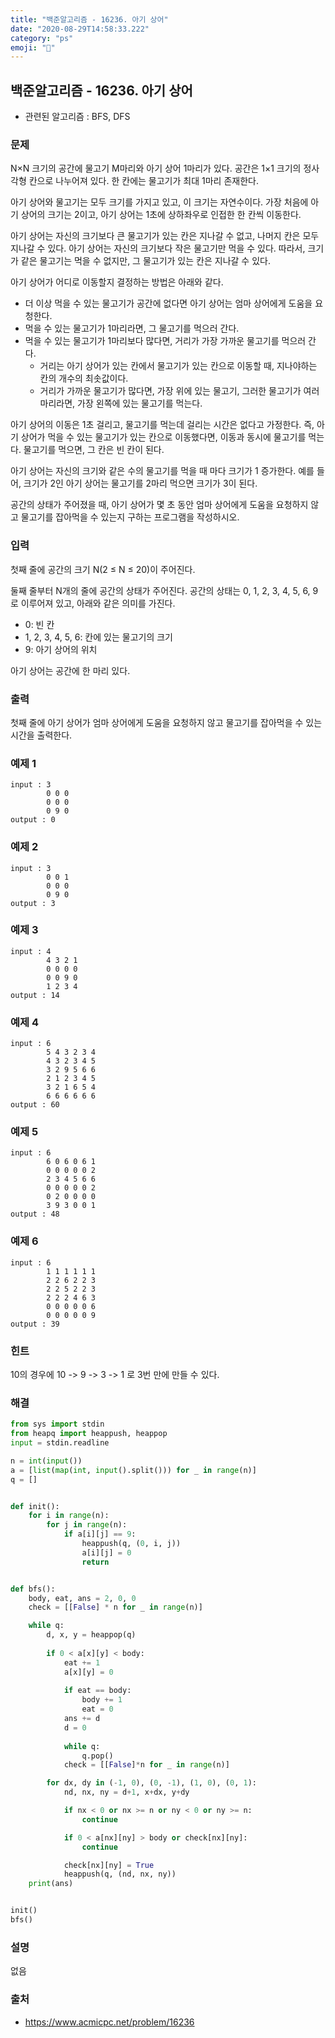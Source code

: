 ```yaml
---
title: "백준알고리즘 - 16236. 아기 상어"
date: "2020-08-29T14:58:33.222"
category: "ps"
emoji: "🌄"
---
```


## 백준알고리즘 - 16236. 아기 상어

- 관련된 알고리즘 : BFS, DFS

### 문제

N×N 크기의 공간에 물고기 M마리와 아기 상어 1마리가 있다. 공간은 1×1 크기의 정사각형 칸으로 나누어져 있다. 한 칸에는 물고기가 최대 1마리 존재한다.

아기 상어와 물고기는 모두 크기를 가지고 있고, 이 크기는 자연수이다. 가장 처음에 아기 상어의 크기는 2이고, 아기 상어는 1초에 상하좌우로 인접한 한 칸씩 이동한다.

아기 상어는 자신의 크기보다 큰 물고기가 있는 칸은 지나갈 수 없고, 나머지 칸은 모두 지나갈 수 있다. 아기 상어는 자신의 크기보다 작은 물고기만 먹을 수 있다. 따라서, 크기가 같은 물고기는 먹을 수 없지만, 그 물고기가 있는 칸은 지나갈 수 있다.

아기 상어가 어디로 이동할지 결정하는 방법은 아래와 같다.

- 더 이상 먹을 수 있는 물고기가 공간에 없다면 아기 상어는 엄마 상어에게 도움을 요청한다.
- 먹을 수 있는 물고기가 1마리라면, 그 물고기를 먹으러 간다.
- 먹을 수 있는 물고기가 1마리보다 많다면, 거리가 가장 가까운 물고기를 먹으러 간다.
  - 거리는 아기 상어가 있는 칸에서 물고기가 있는 칸으로 이동할 때, 지나야하는 칸의 개수의 최솟값이다.
  - 거리가 가까운 물고기가 많다면, 가장 위에 있는 물고기, 그러한 물고기가 여러마리라면, 가장 왼쪽에 있는 물고기를 먹는다.

아기 상어의 이동은 1초 걸리고, 물고기를 먹는데 걸리는 시간은 없다고 가정한다. 즉, 아기 상어가 먹을 수 있는 물고기가 있는 칸으로 이동했다면, 이동과 동시에 물고기를 먹는다. 물고기를 먹으면, 그 칸은 빈 칸이 된다.

아기 상어는 자신의 크기와 같은 수의 물고기를 먹을 때 마다 크기가 1 증가한다. 예를 들어, 크기가 2인 아기 상어는 물고기를 2마리 먹으면 크기가 3이 된다.

공간의 상태가 주어졌을 때, 아기 상어가 몇 초 동안 엄마 상어에게 도움을 요청하지 않고 물고기를 잡아먹을 수 있는지 구하는 프로그램을 작성하시오.

### 입력

첫째 줄에 공간의 크기 N(2 ≤ N ≤ 20)이 주어진다.

둘째 줄부터 N개의 줄에 공간의 상태가 주어진다. 공간의 상태는 0, 1, 2, 3, 4, 5, 6, 9로 이루어져 있고, 아래와 같은 의미를 가진다.

- 0: 빈 칸
- 1, 2, 3, 4, 5, 6: 칸에 있는 물고기의 크기
- 9: 아기 상어의 위치

아기 상어는 공간에 한 마리 있다.

### 출력

첫째 줄에 아기 상어가 엄마 상어에게 도움을 요청하지 않고 물고기를 잡아먹을 수 있는 시간을 출력한다.

### 예제 1

```
input : 3
        0 0 0
        0 0 0
        0 9 0
output : 0
```

### 예제 2

```
input : 3
        0 0 1
        0 0 0
        0 9 0
output : 3
```

### 예제 3

```
input : 4
        4 3 2 1
        0 0 0 0
        0 0 9 0
        1 2 3 4
output : 14
```

### 예제 4

```
input : 6
        5 4 3 2 3 4
        4 3 2 3 4 5
        3 2 9 5 6 6
        2 1 2 3 4 5
        3 2 1 6 5 4
        6 6 6 6 6 6
output : 60
```

### 예제 5

```
input : 6
        6 0 6 0 6 1
        0 0 0 0 0 2
        2 3 4 5 6 6
        0 0 0 0 0 2
        0 2 0 0 0 0
        3 9 3 0 0 1
output : 48
```

### 예제 6

```
input : 6
        1 1 1 1 1 1
        2 2 6 2 2 3
        2 2 5 2 2 3
        2 2 2 4 6 3
        0 0 0 0 0 6
        0 0 0 0 0 9
output : 39
```

### 힌트

10의 경우에 10 -> 9 -> 3 -> 1 로 3번 만에 만들 수 있다.

### 해결

```python
from sys import stdin
from heapq import heappush, heappop
input = stdin.readline

n = int(input())
a = [list(map(int, input().split())) for _ in range(n)]
q = []


def init():
    for i in range(n):
        for j in range(n):
            if a[i][j] == 9:
                heappush(q, (0, i, j))
                a[i][j] = 0
                return


def bfs():
    body, eat, ans = 2, 0, 0
    check = [[False] * n for _ in range(n)]

    while q:
        d, x, y = heappop(q)
        
        if 0 < a[x][y] < body:
            eat += 1
            a[x][y] = 0
            
            if eat == body:
                body += 1
                eat = 0
            ans += d
            d = 0
            
            while q:
                q.pop()
            check = [[False]*n for _ in range(n)]

        for dx, dy in (-1, 0), (0, -1), (1, 0), (0, 1):
            nd, nx, ny = d+1, x+dx, y+dy

            if nx < 0 or nx >= n or ny < 0 or ny >= n:
                continue

            if 0 < a[nx][ny] > body or check[nx][ny]:
                continue

            check[nx][ny] = True
            heappush(q, (nd, nx, ny))
    print(ans)


init()
bfs()
```

### 설명

없음

### 출처

- https://www.acmicpc.net/problem/16236
